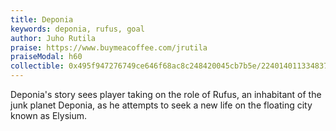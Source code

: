```yaml
---
title: Deponia
keywords: deponia, rufus, goal
author: Juho Rutila
praise: https://www.buymeacoffee.com/jrutila
praiseModal: h60
collectible: 0x495f947276749ce646f68ac8c248420045cb7b5e/22401401133483726470154646596632982074884918370005149684012059441495208361985
---
```


Deponia's story sees player taking on the role of Rufus, an inhabitant of the junk planet Deponia, as he attempts to seek a new life on the floating city known as Elysium.

